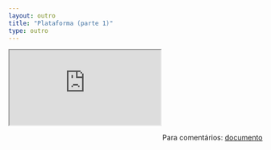 ```yaml
---
layout: outro
title: "Plataforma (parte 1)"
type: outro
---
```


<iframe src="https://docs.google.com/document/d/e/2PACX-1vS_50ABvbVvzSE_KGWLxWX5aZtUm4NkTJewVmbuc1gAyhNlKFC-15b_3P0hRL8MRL-9sLqtKLMjjb9D/pub?embedded=true"></iframe>

<span style="float:right">Para comentários: [documento](https://docs.google.com/document/d/1Ho58Ju2lXiVCLlbHYYi0CGZJvVPO1uWOkFU6zknlMbg/edit?usp=sharing)</span>
